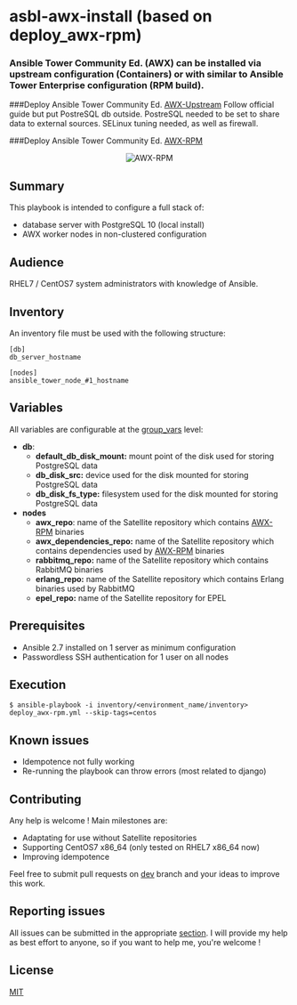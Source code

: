 # asbl-awx-install (based on deploy_awx-rpm)
### Ansible Tower Community Ed. (AWX) can be installed via upstream configuration (Containers) or with similar to Ansible Tower Enterprise configuration (RPM build).

###Deploy Ansible Tower Community Ed. [AWX-Upstream](https://github.com/awx)
Follow official guide but put PostreSQL db outside.
PostreSQL needed to be set to share data to external sources.
SELinux tuning needed, as well as firewall.


###Deploy Ansible Tower Community Ed. [AWX-RPM](https://github.com/MrMEEE/awx-build)

<p align="center">
  <img alt="AWX-RPM" src="https://awx.wiki/user/pages/01.blog/logo-updated/awx-rpm-logo.svg">
</p>

## Summary
This playbook is intended to configure a full stack of:
- database server with PostgreSQL 10 (local install)
- AWX worker nodes in non-clustered configuration

## Audience
RHEL7 / CentOS7 system administrators with knowledge of Ansible.

## Inventory
An inventory file must be used with the following structure:
```
[db]
db_server_hostname

[nodes]
ansible_tower_node_#1_hostname

```
## Variables
All variables are configurable at the [group_vars](https://github.com/powertim/deploy_awx-rpm/tree/master/group_vars) level:
- **db**:
  - **default_db_disk_mount:** mount point of the disk used for storing PostgreSQL data
  - **db_disk_src:** device used for the disk mounted for storing PostgreSQL data
  - **db_disk_fs_type:** filesystem used for the disk mounted for storing PostgreSQL data
- **nodes**
  - **awx_repo**: name of the Satellite repository which contains [AWX-RPM](https://github.com/MrMEEE/awx-build) binaries
  - **awx_dependencies_repo:** name of the Satellite repository which contains dependencies used by [AWX-RPM](https://github.com/MrMEEE/awx-build) binaries
  - **rabbitmq_repo:** name of the Satellite repository which contains RabbitMQ binaries
  - **erlang_repo:** name of the Satellite repository which contains Erlang binaries used by RabbitMQ
  - **epel_repo:** name of the Satellite repository for EPEL

## Prerequisites
- Ansible 2.7 installed on 1 server as minimum configuration
- Passwordless SSH authentication for 1 user on all nodes

## Execution
```
$ ansible-playbook -i inventory/<environment_name/inventory> deploy_awx-rpm.yml --skip-tags=centos
```

## Known issues
- Idempotence not fully working
- Re-running the playbook can throw errors (most related to django)

## Contributing
Any help is welcome !
Main milestones are:
- Adaptating for use without Satellite repositories
- Supporting CentOS7 x86_64 (only tested on RHEL7 x86_64 now)
- Improving idempotence

Feel free to submit pull requests on [dev](https://github.com/powertim/deploy_awx-rpm/tree/dev) branch and your ideas to improve this work.

## Reporting issues
All issues can be submitted in the appropriate [section](https://github.com/powertim/deploy_awx-rpm/issues).
I will provide my help as best effort to anyone, so if you want to help me, you're welcome !

## License
[MIT](https://github.com/powertim/deploy_awx-rpm/blob/master/LICENSE)
